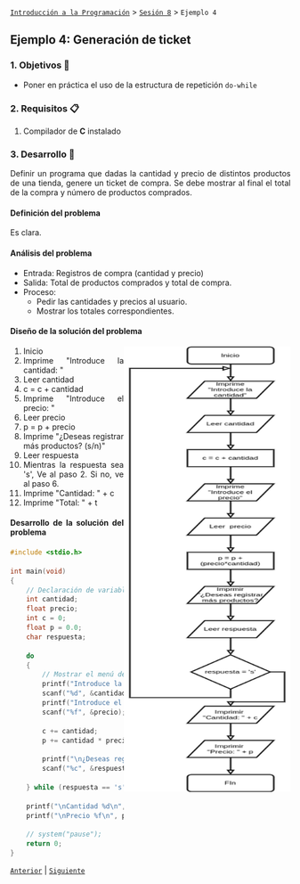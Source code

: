 [`Introducción a la Programación`](../README.md) > [`Sesión 8`](../README.md) > `Ejemplo 4`

## Ejemplo 4: Generación de ticket

<div style="text-align: justify;">

### 1. Objetivos :dart:

- Poner en práctica el uso de la estructura de repetición `do-while`

### 2. Requisitos :clipboard:

1. Compilador de __C__ instalado

### 3. Desarrollo :rocket:

Definir un programa que dadas la cantidad y precio de distintos productos de una tienda, genere un ticket de compra. Se debe mostrar al final el total de la compra y número de productos comprados.

#### Definición del problema
Es clara.

#### Análisis del problema
- Entrada: Registros de compra (cantidad y precio)
- Salida: Total de productos comprados y total de compra.
- Proceso:
   - Pedir las cantidades y precios al usuario.
   - Mostrar los totales correspondientes.

#### Diseño de la solución del problema
<img src="imagenes/imagen1.png" width="300" height="800" align="right">

1. Inicio
2. Imprime "Introduce la cantidad: "
3. Leer cantidad
4. c = c + cantidad
5. Imprime "Introduce el precio: "
6. Leer precio
7. p = p + precio
8. Imprime "¿Deseas registrar más productos? (s/n)"
9. Leer respuesta
10. Mientras la respuesta sea 's', Ve al paso 2. Si no, ve al paso 6.
11. Imprime "Cantidad: " + c
12. Imprime "Total: " + t

#### Desarrollo de la solución del problema

```c
#include <stdio.h>

int main(void)
{
	// Declaración de variables.
	int cantidad;
	float precio;
	int c = 0;
	float p = 0.0;
	char respuesta;

	do
	{
		// Mostrar el menú de opciones
		printf("Introduce la cantidad: ");
		scanf("%d", &cantidad);
		printf("Introduce el precio: ");
		scanf("%f", &precio);

		c += cantidad;
		p += cantidad * precio;

		printf("\n¿Deseas registrar más productos? (s/n) ");
		scanf("%c", &respuesta);

	} while (respuesta == 's');

	printf("\nCantidad %d\n", c);
	printf("\nPrecio %f\n", p);

	// system("pause");
	return 0;
}
```

[`Anterior`](../Ejemplo03/README.md) | [`Siguiente`](../README.md#3-actividad-memo)   

</div>
